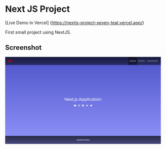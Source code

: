 # Next JS Project

[Live Demo in Vercel] (https://nextjs-project-seven-teal.vercel.app/)

First small project using NextJS.

## Screenshot

![Design preview for the Next JS project](./design/preview.jpg)
